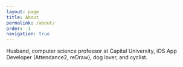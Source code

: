 ```yaml
---
layout: page
title: About
permalink: /about/
order: -1
navigation: true
---
```


Husband, computer science professor at Capital University, iOS App Developer (Attendance2, reDraw), dog lover, and cyclist.